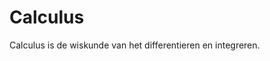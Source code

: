 # Calculus
Calculus is de wiskunde van het differentieren en integreren. 

```{tableofcontents}
```
